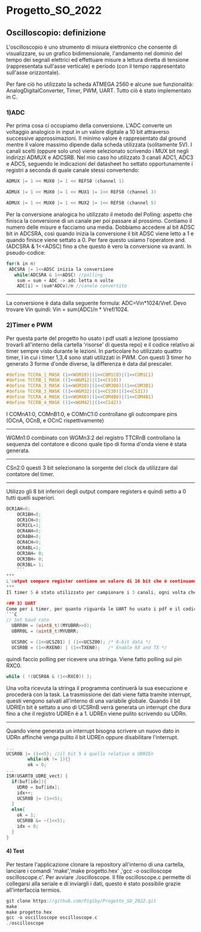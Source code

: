 # Progetto_SO_2022
## Oscilloscopio: definizione
L'oscilloscopio è uno strumento di misura elettronico che consente di visualizzare, su un grafico bidimensionale, l'andamento nel dominio del tempo dei segnali elettrici ed effettuare misure a lettura diretta di tensione (rappresentata sull'asse verticale) e periodo (con il tempo rappresentato sull'asse orizzontale).


Per fare ciò ho utilizzato la scheda ATMEGA 2560 e alcune sue funzionalità: AnalogDigitalConverter, Timer, PWM, UART. Tutto ciò è stato implementato in C.

### 1)ADC
Per prima cosa ci occupiamo della conversione. L'ADC converte un voltaggio analogico in input in un valore digitale a 10 bit attraverso successive approssimazioni. Il minimo valore è rappresentato dal ground mentre il valore massimo dipende dalla scheda utilizzata (solitamente 5V). I canali scelti (oppure solo uno) viene selezionato scrivendo i MUX bit negli indirizzi ADMUX e ADCSRB. Nel mio caso ho utilizzato 3 canali ADC1, ADC3 e ADC5, seguendo le indicazioni del datasheet ho settato opportunamente i registri a seconda di quale canale stessi convertendo:
```C
ADMUX |= 1 << MUX0 |= 1 << REFS0 (channel 1)

ADMUX |= 1 << MUX0 |= 1 << MUX1 |= 1<< REFS0 (channel 3)

ADMUX |= 1 << MUX0 |= 1 << MUX2 |= 1<< REFS0 (channel 5)
```


Per la conversione analogica ho utilizzato il metodo del Polling: aspetto che finisca la conversione di un canale per poi passare al prossimo.
Contiamo il numero delle misure e facciamo una media.
Dobbiamo accedere al bit ADSC bit in ADCSRA, così quando inizia la conversione il bit ADSC viene letto a 1 e quando finisce viene settato a 0. Per fare questo usiamo l'operatore and. 
(ADCSRA & 1<<ADSC) fino a che questo è vero la conversione va avanti.
In pseudo-codice:
```C
for(k in n)
 ADCSRA |= 1<<ADSC inizia la conversione
   while(ADCSRA & 1<<ADSC) //polling
    sum = sum + ADC -> adc letta n volte
    ADC[i] = (sum*ADCv)/n //canale convertito
```


***
 La conversione è data dalla seguente formula: ADC=Vin*1024/Vref. Devo trovare Vin quindi: Vin = sum(ADC)/n * Vref/1024.
  
### 2)Timer e PWM
Per questa parte del progetto ho usato i pdf usati a lezione (possiamo trovarli all'interno della cartella 'risorse' di questa repo) e il codice relativo ai timer sempre visto durante le lezioni. In particolare ho utilizzato quattro timer, I in cui i timer 1,3,4 sono stati utilizzati in PWM. Con questi 3 timer ho generato 3 forme d'onde diverse, la differenza è data dal prescaler.
```C
#define TCCRA_1_MASK (1<<WGM10)|(1<<COM1C0)|(1<<COM1C1) 
#define TCCRB_1_MASK ((1<<WGM12)|(1<<CS10)) 
#define TCCRA_3_MASK (1<<WGM30)|(1<<COM3B0)|(1<<COM3B1)
#define TCCRB_3_MASK ((1<<WGM32)|(1<<CS30)|(1<<CS31))
#define TCCRA_4_MASK (1<<WGM40)|(1<<COM4B0)|(1<<COM4B1)
#define TCCRB_4_MASK ((1<<WGM42)|(1<<CS42))
```
I COMnA1:0, COMnB1:0, e COMnC1:0 controllano gli outcompare pins (OCnA, OCnB, e OCnC rispettivamente)
***
WGMn1:0 combinato con WGMn3:2 del registro TTCRnB controllano la sequenza del contatore e dicono quale tipo di forma d'onda viene è stata generata.
***
CSn2:0 questi 3 bit selezionano la sorgente del clock da utilizzare dal contatore del timer.
***
Utilizzo gli 8 bit inferiori degli output compare registers e quindi setto a 0 tutti quelli superiori.
```C
OCR1AH=0;
    OCR1BH=0;
    OCR1CH=0;
    OCR1CL=1;
    OCR4AH=0;
    OCR4BH=0;
    OCR4CH=0;
    OCR4BL=1;
    OCR3AH= 0;
    OCR3BH= 0;
    OCR3BL= 1;
    ```
***
L'output compare register contiene un valore di 16 bit che è continuamente comparato con il valore del counter. Un match può essere usato per generare un interrupt oppure per generare una forma d'onda.
***
Il timer 5 è stato utilizzato per campionare i 3 canali, ogni volta che questo timer raggiunge il valore dell'OCR viene inviata un interrupt che viene gestita dall'interrupt service routine che provvederà a incrementare alcune variabili.

### 3) UART
Come per i timer, per quanto riguarda le UART ho usato i pdf e il codice delle lezioni. Per prima cosa ho settato opportunamente lo UBRR e l'UCSR,
```C
// Set baud rate
  UBRR0H = (uint8_t)(MYUBRR>>8);
  UBRR0L = (uint8_t)MYUBRR;

  UCSR0C = (1<<UCSZ01) | (1<<UCSZ00); /* 8-bit data */ 
  UCSR0B = (1<<RXEN0) | (1<<TXEN0);   /* Enable RX and TX */  

```
quindi faccio polling per ricevere una stringa. Viene fatto polling sul pin RXC0.
```C
while ( !(UCSR0A & (1<<RXC0)) );
```
Una volta ricevuta la stringa il programma continuerà la sua esecuzione e procederà con la task.
La trasmissione dei dati viene fatta tramite interrupt, questi vengono salvati all'interno di una variabile globale.
Quando il bit UDRIEn bit è settato a uno di UCSRnB verrà generata un interrupt che dura fino a che il registro UDREn è a 1.
UDREn viene pulito scrivendo su UDRn.
***
Quando viene generata un interrupt bisogna scrivere un nuovo dato in UDRn affinchè venga pulito il bit UDREn oppure disabilitare l'interrupt.
```C
...
UCSR0B |= (1<<5); //il bit 5 è quello relativo a UDRIEn
        while(ok != 1){}
        ok = 0;
...
ISR(USART0_UDRE_vect) {
  if(buf[idx]){
    UDR0 = buf[idx];
    idx++;
    UCSR0B |= (1<<5);
  }
  else{
    ok = 1;
    UCSR0B &= ~(1<<5);
    idx = 0;
  }
}        
```
#### 4) Test
Per testare l'applicazione clonare la repository all'interno di una cartella, lanciare i comandi 'make','make progetto.hex' ,'gcc -o oscilloscope oscilloscope.c'. Per avviare ./oscilloscope.
Il file oscilloscope.c permette di collegarsi alla seriale e di inviargli i dati, questo è stato possibile grazie all'interfaccia termios.
```C
git clone https://github.com/Pigiby/Progetto_SO_2022.git
make
make progetto.hex
gcc -o oscilloscope oscilloscope.c
./oscilloscope
```
